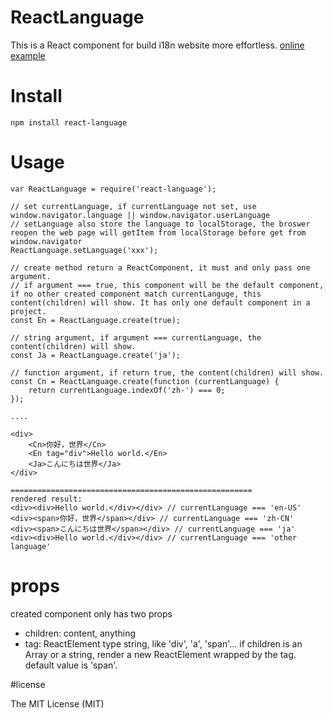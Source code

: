# ReactLanguage
This is a React component for build i18n website more effortless.
[online example](https://jsfiddle.net/lobos/hma00jf2/)

# Install
```
npm install react-language
```

# Usage
```
var ReactLanguage = require('react-language');

// set currentLanguage, if currentLanguage not set, use window.navigator.language || window.navigator.userLanguage
// setLanguage also store the language to localStorage, the broswer reopen the web page will getItem from localStorage before get from window.navigator 
ReactLanguage.setLanguage('xxx');

// create method return a ReactComponent, it must and only pass one argument.
// if argument === true, this component will be the default component, if no other created component match currentLanguge, this content(children) will show. It has only one default component in a project.
const En = ReactLanguage.create(true);

// string argument, if argument === currentLanguage, the content(children) will show.
const Ja = ReactLanguage.create('ja');

// function argument, if return true, the content(children) will show. 
const Cn = ReactLanguage.create(function (currentLanguage) {
    return currentLanguage.indexOf('zh-') === 0;
});

....

<div>
    <Cn>你好，世界</Cn>
    <En tag="div">Hello world.</En>
    <Ja>こんにちは世界</Ja>
</div>

======================================================
rendered result:
<div><div>Hello world.</div></div> // currentLanguage === 'en-US'
<div><span>你好，世界</span></div> // currentLanguage === 'zh-CN'
<div><span>こんにちは世界</span></div> // currentLanguage === 'ja'
<div><div>Hello world.</div></div> // currentLanguage === 'other language'
```

# props
created component only has two props
- children: content, anything
- tag: ReactElement type string, like 'div', 'a', 'span'... if children is an Array or a string, render a new ReactElement wrapped by the tag. default value is 'span'.

#license

The MIT License (MIT)
